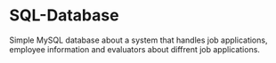 # SQL-Database
Simple MySQL database about a system that handles job applications, employee information and evaluators about diffrent job applications.
